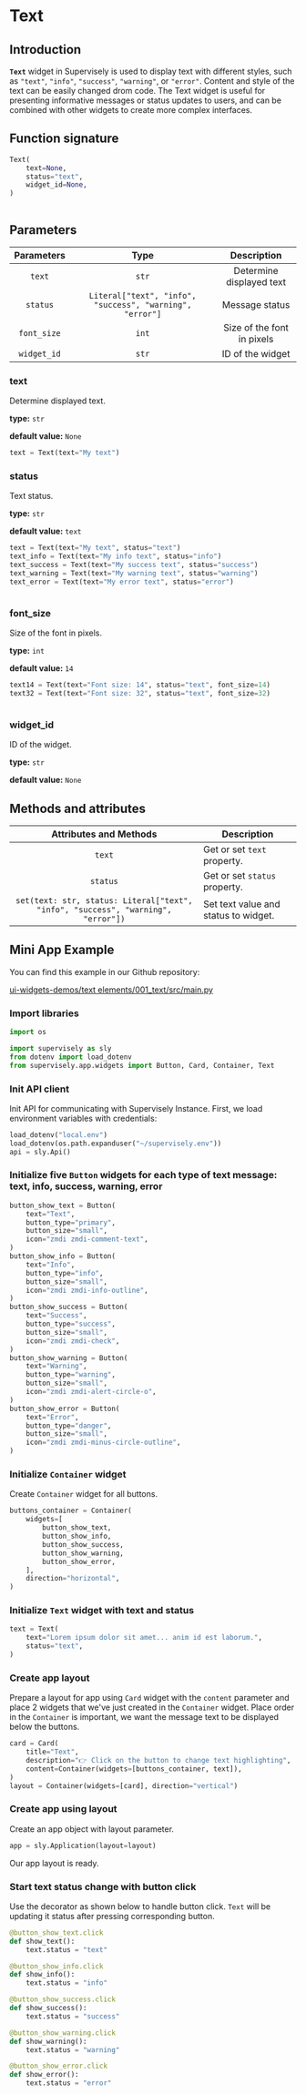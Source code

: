 # Text

## Introduction

**`Text`** widget in Supervisely is used to display text with different styles, such as `"text"`, `"info"`, `"success"`, `"warning"`, or `"error"`. Content and style of the text can be easily changed drom code. The Text widget is useful for presenting informative messages or status updates to users, and can be combined with other widgets to create more complex interfaces.

## Function signature

```python
Text(
    text=None,
    status="text",
    widget_id=None,
)
```

<figure><img src="https://user-images.githubusercontent.com/120389559/217817133-5d90a597-64c8-4555-ab77-4aca594e39e6.png" alt=""><figcaption></figcaption></figure>

## Parameters

| Parameters  |                           Type                           |        Description         |
|:-----------:|:--------------------------------------------------------:|:--------------------------:|
|   `text`    |                          `str`                           |  Determine displayed text  |
|  `status`   | `Literal["text", "info", "success", "warning", "error"]` |       Message status       |
| `font_size` |                          `int`                           | Size of the font in pixels |
| `widget_id` |                          `str`                           |      ID of the widget      |

### text

Determine displayed text.

**type:** `str`

**default value:** `None`

```python
text = Text(text="My text")
```

### status

Text status.

**type:** `str`

**default value:** `text`

```python
text = Text(text="My text", status="text")
text_info = Text(text="My info text", status="info")
text_success = Text(text="My success text", status="success")
text_warning = Text(text="My warning text", status="warning")
text_error = Text(text="My error text", status="error")
```

<figure><img src="https://user-images.githubusercontent.com/120389559/218086875-c6990527-44f2-44a3-9367-c79d3c6717e9.png" alt=""><figcaption></figcaption></figure>

### font_size

Size of the font in pixels.

**type:** `int`

**default value:** `14`

```python
text14 = Text(text="Font size: 14", status="text", font_size=14)
text32 = Text(text="Font size: 32", status="text", font_size=32)
```

<figure><img src="https://github.com/supervisely-ecosystem/ui-widgets-demos/assets/48913536/bf9d076a-269e-412f-8412-c758f9a21412" alt=""><figcaption></figcaption></figure>

### widget\_id

ID of the widget.

**type:** `str`

**default value:** `None`

## Methods and attributes

|                              Attributes and Methods                              | Description                          |
|:--------------------------------------------------------------------------------:|--------------------------------------|
|                                      `text`                                      | Get or set `text` property.          |
|                                     `status`                                     | Get or set `status` property.        |
| `set(text: str, status: Literal["text", "info", "success", "warning", "error"])` | Set text value and status to widget. |

## Mini App Example

You can find this example in our Github repository:

[ui-widgets-demos/text elements/001\_text/src/main.py](https://github.com/supervisely-ecosystem/ui-widgets-demos/blob/master/text%20elements/001\_text/src/main.py)

### Import libraries

```python
import os

import supervisely as sly
from dotenv import load_dotenv
from supervisely.app.widgets import Button, Card, Container, Text
```

### Init API client

Init API for communicating with Supervisely Instance. First, we load environment variables with credentials:

```python
load_dotenv("local.env")
load_dotenv(os.path.expanduser("~/supervisely.env"))
api = sly.Api()
```

### Initialize five `Button` widgets for each type of text message: text, info, success, warning, error

```python
button_show_text = Button(
    text="Text",
    button_type="primary",
    button_size="small",
    icon="zmdi zmdi-comment-text",
)
button_show_info = Button(
    text="Info",
    button_type="info",
    button_size="small",
    icon="zmdi zmdi-info-outline",
)
button_show_success = Button(
    text="Success",
    button_type="success",
    button_size="small",
    icon="zmdi zmdi-check",
)
button_show_warning = Button(
    text="Warning",
    button_type="warning",
    button_size="small",
    icon="zmdi zmdi-alert-circle-o",
)
button_show_error = Button(
    text="Error",
    button_type="danger",
    button_size="small",
    icon="zmdi zmdi-minus-circle-outline",
)
```

### Initialize `Container` widget

Create `Container` widget for all buttons.

```python
buttons_container = Container(
    widgets=[
        button_show_text,
        button_show_info,
        button_show_success,
        button_show_warning,
        button_show_error,
    ],
    direction="horizontal",
)
```

### Initialize `Text` widget with text and status

```python
text = Text(
    text="Lorem ipsum dolor sit amet... anim id est laborum.",
    status="text",
)
```

### Create app layout

Prepare a layout for app using `Card` widget with the `content` parameter and place 2 widgets that we've just created in the `Container` widget. Place order in the `Container` is important, we want the message text to be displayed below the buttons.

```python
card = Card(
    title="Text",
    description="👉 Click on the button to change text highlighting",
    content=Container(widgets=[buttons_container, text]),
)
layout = Container(widgets=[card], direction="vertical")
```

### Create app using layout

Create an app object with layout parameter.

```python
app = sly.Application(layout=layout)
```

Our app layout is ready.

### Start text status change with button click

Use the decorator as shown below to handle button click. `Text` will be updating it status after pressing corresponding button.

```python
@button_show_text.click
def show_text():
    text.status = "text"
```

```python
@button_show_info.click
def show_info():
    text.status = "info"
```

```python
@button_show_success.click
def show_success():
    text.status = "success"
```

```python
@button_show_warning.click
def show_warning():
    text.status = "warning"
```

```python
@button_show_error.click
def show_error():
    text.status = "error"
```

<figure><img src="https://user-images.githubusercontent.com/120389559/218090541-30f6b8f6-90e0-4785-8491-455a7d4b6635.gif" alt=""><figcaption></figcaption></figure>

